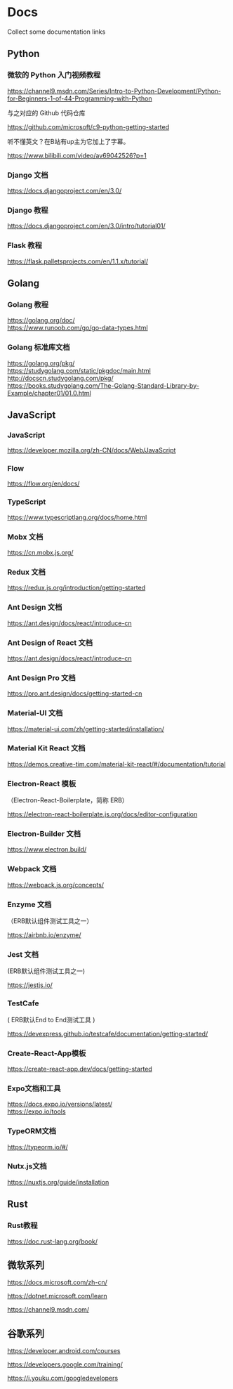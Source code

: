 # Docs

Collect some documentation links  



## Python

### 微软的 Python 入门视频教程

https://channel9.msdn.com/Series/Intro-to-Python-Development/Python-for-Beginners-1-of-44-Programming-with-Python

与之对应的 Github 代码仓库

https://github.com/microsoft/c9-python-getting-started

听不懂英文？在B站有up主为它加上了字幕。

https://www.bilibili.com/video/av69042526?p=1

### Django 文档

https://docs.djangoproject.com/en/3.0/

### Django 教程

https://docs.djangoproject.com/en/3.0/intro/tutorial01/

### Flask 教程

https://flask.palletsprojects.com/en/1.1.x/tutorial/



## Golang
### Golang 教程
https://golang.org/doc/  
https://www.runoob.com/go/go-data-types.html  
### Golang 标准库文档
https://golang.org/pkg/  
https://studygolang.com/static/pkgdoc/main.html  
http://docscn.studygolang.com/pkg/  
https://books.studygolang.com/The-Golang-Standard-Library-by-Example/chapter01/01.0.html  



## JavaScript
### JavaScript
https://developer.mozilla.org/zh-CN/docs/Web/JavaScript  
### Flow
https://flow.org/en/docs/  
### TypeScript
https://www.typescriptlang.org/docs/home.html  
### Mobx 文档
https://cn.mobx.js.org/  
### Redux 文档
https://redux.js.org/introduction/getting-started  
### Ant Design 文档
https://ant.design/docs/react/introduce-cn  
### Ant Design of React 文档
https://ant.design/docs/react/introduce-cn  
### Ant Design Pro 文档
https://pro.ant.design/docs/getting-started-cn
### Material-UI 文档
https://material-ui.com/zh/getting-started/installation/  
### Material Kit React 文档
https://demos.creative-tim.com/material-kit-react/#/documentation/tutorial  
### Electron-React 模板

（Electron-React-Boilerplate，简称 ERB）

https://electron-react-boilerplate.js.org/docs/editor-configuration  
### Electron-Builder 文档
https://www.electron.build/  
### Webpack 文档
https://webpack.js.org/concepts/  
### Enzyme 文档

（ERB默认组件测试工具之一）

https://airbnb.io/enzyme/  
### Jest 文档

(ERB默认组件测试工具之一)

https://jestjs.io/  
### TestCafe

( ERB默认End to End测试工具 )

https://devexpress.github.io/testcafe/documentation/getting-started/  
### Create-React-App模板
https://create-react-app.dev/docs/getting-started  
### Expo文档和工具
https://docs.expo.io/versions/latest/  
https://expo.io/tools  
### TypeORM文档
https://typeorm.io/#/  
### Nutx.js文档
https://nuxtjs.org/guide/installation  



## Rust

### Rust教程
https://doc.rust-lang.org/book/  



## 微软系列

https://docs.microsoft.com/zh-cn/

https://dotnet.microsoft.com/learn

https://channel9.msdn.com/



## 谷歌系列

https://developer.android.com/courses

https://developers.google.com/training/

https://i.youku.com/googledevelopers